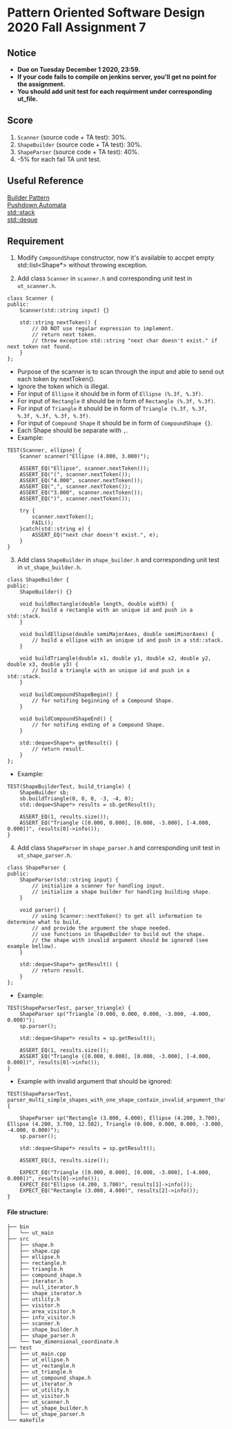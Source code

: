 # **Pattern Oriented Software Design 2020 Fall Assignment 7**  

## **Notice**  
* **Due on Tuesday December 1 2020, 23:59.**  
* **If your code fails to compile on jenkins server, you'll get no point for the assignment.**  
* **You should add unit test for each requirment under corresponding ut_file.**  

## **Score**  
1. `Scanner` (source code + TA test): 30%.  
2. `ShapeBuilder` (source code + TA test): 30%.  
3. `ShapeParser` (source code + TA test): 40%.  
4. -5% for each fail TA unit test.  

## **Useful Reference**  
[Builder Pattern](https://refactoring.guru/design-patterns/builder)  
[Pushdown Automata](https://www.tutorialspoint.com/automata_theory/pushdown_automata_introduction.htm)  
[std::stack](http://www.cplusplus.com/reference/stack/stack/)  
[std::deque](http://www.cplusplus.com/reference/deque/deque/)  

## **Requirement**  
1. Modify `CompoundShape` constructor, now it's available to accpet empty std::list<Shape*> without throwing exception.  

2. Add class `Scanner` in `scanner.h` and corresponding unit test in `ut_scanner.h`.  
```
class Scanner {
public:
    Scanner(std::string input) {}
    
    std::string nextToken() {
        // DO NOT use regular expression to implement.
        // return next token.
        // throw exception std::string "next char doesn't exist." if next token not found.
    }
};
```
* Purpose of the scanner is to scan through the input and able to send out each token by nextToken().  
* Ignore the token which is illegal.  
* For input of `Ellipse` it should be in form of `Ellipse (%.3f, %.3f)`.  
* For input of `Rectangle` it should be in form of `Rectangle (%.3f, %.3f)`.  
* For input of `Triangle` it should be in form of `Triangle (%.3f, %.3f, %.3f, %.3f, %.3f, %.3f)`.  
* For input of `Compound Shape` it should be in form of `CompoundShape {}`.  
* Each Shape should be separate with `,`.  
* Example:
```
TEST(Scanner, ellipse) {
    Scanner scanner("Ellipse (4.000, 3.000)");

    ASSERT_EQ("Ellipse", scanner.nextToken());
    ASSERT_EQ("(", scanner.nextToken());
    ASSERT_EQ("4.000", scanner.nextToken());
    ASSERT_EQ(",", scanner.nextToken());
    ASSERT_EQ("3.000", scanner.nextToken());
    ASSERT_EQ(")", scanner.nextToken());

    try {
        scanner.nextToken();
        FAIL();
    }catch(std::string e) {
        ASSERT_EQ("next char doesn't exist.", e);
    }
}
```

3. Add class `ShapeBuilder` in `shape_builder.h` and corresponding unit test in `ut_shape_builder.h`.  
```
class ShapeBuilder {
public:
    ShapeBuilder() {}
    
    void buildRectangle(double length, double width) {
        // build a rectangle with an unique id and push in a std::stack.
    }
    
    void buildEllipse(double semiMajorAxes, double semiMinorAxes) {
        // build a ellipse with an unique id and push in a std::stack.
    }
    
    void buildTriangle(double x1, double y1, double x2, double y2, double x3, double y3) {
        // build a triangle with an unique id and push in a std::stack.
    }
    
    void buildCompoundShapeBegin() {
        // for notifing beginning of a Compound Shape.
    }
    
    void buildCompoundShapeEnd() {
        // for notifing ending of a Compound Shape.
    }
    
    std::deque<Shape*> getResult() {
        // return result.
    }
};
```
* Example:  
```
TEST(ShapeBuilderTest, build_triangle) {
    ShapeBuilder sb;
    sb.buildTriangle(0, 0, 0, -3, -4, 0);
    std::deque<Shape*> results = sb.getResult();

    ASSERT_EQ(1, results.size());
    ASSERT_EQ("Triangle ([0.000, 0.000], [0.000, -3.000], [-4.000, 0.000])", results[0]->info());
}
```

4. Add class `ShapeParser` in `shape_parser.h` and corresponding unit test in `ut_shape_parser.h`.  
```
class ShapeParser {
public:
    ShapeParser(std::string input) {
        // initialize a scanner for handling input.
        // initialize a shape builder for handling building shape.
    }
    
    void parser() {
        // using Scanner::nextToken() to get all information to determine what to build,
        // and provide the argument the shape needed.
        // use functions in ShapeBuilder to build out the shape.
        // the shape with invalid argument should be ignored (see example bellow).
    }
    
    std::deque<Shape*> getResult() {
        // return result.
    }
};
```
* Example:  
```
TEST(ShapeParserTest, parser_triangle) {
    ShapeParser sp("Triangle (0.000, 0.000, 0.000, -3.000, -4.000, 0.000)");
    sp.parser();

    std::deque<Shape*> results = sp.getResult();

    ASSERT_EQ(1, results.size());
    ASSERT_EQ("Triangle ([0.000, 0.000], [0.000, -3.000], [-4.000, 0.000])", results[0]->info());
}
```
* Example with invalid argument that should be ignored:  
```
TEST(ShapeParserTest, parser_multi_simple_shapes_with_one_shape_contain_invalid_argument_that_should_be_ignored) {

    ShapeParser sp("Rectangle (3.000, 4.000), Ellipse (4.200, 3.700), Ellipse (4.200, 3.700, 12.502), Triangle (0.000, 0.000, 0.000, -3.000, -4.000, 0.000)");
    sp.parser();

    std::deque<Shape*> results = sp.getResult();

    ASSERT_EQ(3, results.size());

    EXPECT_EQ("Triangle ([0.000, 0.000], [0.000, -3.000], [-4.000, 0.000])", results[0]->info());
    EXPECT_EQ("Ellipse (4.200, 3.700)", results[1]->info());
    EXPECT_EQ("Rectangle (3.000, 4.000)", results[2]->info());
}
```

#### File structure:  
```
├── bin
│   └── ut_main
├── src
│   ├── shape.h
│   ├── shape.cpp
│   ├── ellipse.h
│   ├── rectangle.h
│   ├── triangle.h
│   ├── compound_shape.h
│   ├── iterator.h
│   ├── null_iterator.h
│   ├── shape_iterator.h
│   ├── utility.h
│   ├── visitor.h
│   ├── area_visitor.h
│   ├── info_visitor.h
│   ├── scanner.h
│   ├── shape_builder.h
│   ├── shape_parser.h
│   └── two_dimensional_coordinate.h
├── test
│   ├── ut_main.cpp
│   ├── ut_ellipse.h
│   ├── ut_rectangle.h
│   ├── ut_triangle.h
│   ├── ut_compound_shape.h
│   ├── ut_iterator.h
│   ├── ut_utility.h
│   ├── ut_visitor.h
│   ├── ut_scanner.h
│   ├── ut_shape_builder.h
│   └── ut_shape_parser.h
└── makefile

```